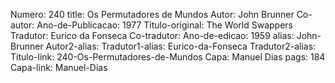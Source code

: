 Numero: 240
title: Os Permutadores de Mundos
Autor: John Brunner
Co-autor: 
Ano-de-Publicacao: 1977
Titulo-original: The World Swappers
Tradutor: Eurico da Fonseca
Co-tradutor: 
Ano-de-edicao: 1959
alias: John-Brunner
Autor2-alias: 
Tradutor1-alias: Eurico-da-Fonseca
Tradutor2-alias: 
Titulo-link: 240-Os-Permutadores-de-Mundos
Capa: Manuel Dias
pags: 184
Capa-link: Manuel-Dias